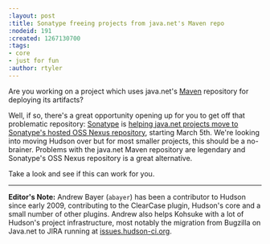 ```yaml
---
:layout: post
:title: Sonatype freeing projects from java.net's Maven repo
:nodeid: 191
:created: 1267130700
:tags:
- core
- just for fun
:author: rtyler
---
```

Are you working on a project which uses java.net's <a id="aptureLink_L4MIM7mY1F" href="https://en.wikipedia.org/wiki/Apache%20Maven">Maven</a> repository for deploying its artifacts? 

Well, if so, there's a great opportunity opening up for you to get off that problematic repository: <a id="aptureLink_9b4lZR3Gq1" href="https://www.sonatype.com/">Sonatype</a> is <a href="https://www.sonatype.com/people/2010/02/java-net-maven-repository-rescue-mission-on-march-5th/">helping java.net projects move to Sonatype's hosted OSS Nexus repository</a>, starting March 5th. We're looking into moving Hudson over but for most smaller projects, this should be a no-brainer. Problems with the java.net Maven repository are legendary and Sonatype's OSS Nexus repository is a great alternative. 

Take a look and see if this can work for you.


----
**Editor's Note:** Andrew Bayer (`abayer`) has been a contributor to Hudson since early 2009, contributing to the ClearCase plugin, Hudson's core and a small number of other plugins. Andrew also helps Kohsuke with a lot of Hudson's project infrastructure, most notably the migration from Bugzilla on Java.net to JIRA running at [issues.hudson-ci.org](https://issues.hudson-ci.org).
